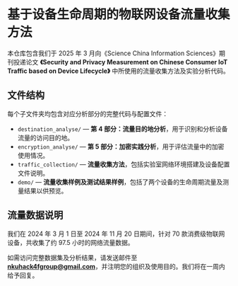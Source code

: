 # 基于设备生命周期的物联网设备流量收集方法

本仓库包含我们于 2025 年 3 月向《Science China Information Sciences》期刊投递论文 **《Security and Privacy Measurement on Chinese Consumer IoT Traffic based on Device Lifecycle》** 中所使用的流量收集方法及实验分析代码。

## 文件结构

每个子文件夹均包含对应分析部分的完整代码与配置文件：

- `destination_analyse/` — **第 4 部分：流量目的地分析**，用于识别和分析设备流量的访问目的地。
- `encryption_analyse/` — **第 5 部分：加密实践分析**，用于评估流量中的加密使用情况。
- `traffic_collection/` — **流量收集方法**，包括实验室网络环境搭建及设备配置文件说明。
- `demo/` — **流量收集样例及测试结果样例**，包括了两个设备的生命周期流量及测量结果以供预览。

## 流量数据说明

我们在 2024 年 3 月 1 日至 2024 年 11 月 20 日期间，针对 70 款消费级物联网设备，共收集了约 97.5 小时的网络流量数据。

如需访问完整数据集及分析结果，请发送邮件至 **nkuhack4fgroup@gmail.com**，并注明您的组织及使用目的。我们将在一周内给予回复。
